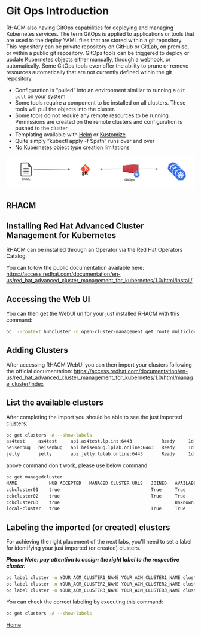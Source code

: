 # Git Ops Introduction
RHACM also having GitOps capabilities for deploying and managing Kubernetes services. The term GitOps is applied to applications or tools that are used to the deploy YAML files that are stored within a git repository. This repository can be private repository on GitHub or GitLab, on premise, or within a public git repository.  GitOps tools can be triggered to deploy or update Kubernetes objects either manually, through a webhook, or automatically. Some GitOps tools even offer the ability to prune or remove resources automatically that are not currently defined wtihin the git repository.

* Configuration is “pulled” into an environment similiar to running a `git pull` on your system
* Some tools require a component to be installed on all clusters. These tools will pull the objects into the cluster.
* Some tools do not require any remote resources to be running. Permissions are created on the remote clusters and configuration is pushed to the cluster.
* Templating available with [Helm](https://helm.sh/) or [Kustomize](https://kustomize.io/)
* Quite simply “kubectl apply -f $path” runs over and over
* No Kubernetes object type creation limitations

![GitOps](assets/gitops.png)

## RHACM 

## Installing Red Hat Advanced Cluster Management for Kubernetes

RHACM can be installed through an Operator via the Red Hat Operators Catalog.

You can follow the public documentation available here: https://access.redhat.com/documentation/en-us/red_hat_advanced_cluster_management_for_kubernetes/1.0/html/install/

## Accessing the Web UI

You can then get the WebUI url for your just installed RHACM with this command:

~~~sh
oc  --context hubcluster -n open-cluster-management get route multicloud-console  -o jsonpath="{.status.ingress[*].host}{\"\n\"}"
~~~
 
## Adding Clusters

After accessing RHACM WebUI you can then import your clusters following the official documentation: https://access.redhat.com/documentation/en-us/red_hat_advanced_cluster_management_for_kubernetes/1.0/html/manage_cluster/index

## List the available clusters 

After completing the import you should be able to see the just imported clusters:

~~~sh
oc get clusters -A --show-labels
as4test     as4test     api.as4test.lp.int:6443           Ready     1d
heisenbug   heisenbug   api.heisenbug.lplab.online:6443   Ready     1d
jelly       jelly       api.jelly.lplab.online:6443       Ready     1d
~~~

above command don't work, please use below command

~~~sh
oc get managedcluster
NAME            HUB ACCEPTED   MANAGED CLUSTER URLS   JOINED   AVAILABLE   AGE
cckcluster01    true                                  True     True        29h
cckcluster02    true                                  True     True        86m
cckcluster03    true                                           Unknown     19m
local-cluster   true                                  True     True        38h
~~~

## Labeling the imported (or created) clusters

For achieving the right placement of the next labs, you'll need to set a label for identifying your just imported (or created) clusters.

***Please Note: pay attention to assign the right label to the respective cluster.***

~~~sh
oc label cluster -n YOUR_ACM_CLUSTER1_NAME YOUR_ACM_CLUSTER1_NAME clusterid=cluster1
oc label cluster -n YOUR_ACM_CLUSTER2_NAME YOUR_ACM_CLUSTER2_NAME clusterid=cluster2
oc label cluster -n YOUR_ACM_CLUSTER3_NAME YOUR_ACM_CLUSTER3_NAME clusterid=cluster3
~~~

You can check the correct labeling by executing this command:

~~~sh
oc get clusters -A --show-labels
~~~


[Home](./README.md)
